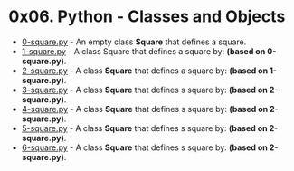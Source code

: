# 0x06. Python - Classes and Objects

- [0-square.py](https://github.com/CharlesMariga/alx-higher_level_programming/blob/main/0x06-python-classes/0-square.py) - An empty class **Square** that defines a square.
- [1-square.py](https://github.com/CharlesMariga/alx-higher_level_programming/blob/main/0x06-python-classes/1-square.py) - A class Square that defines a square by: **(based on 0-square.py)**.
- [2-square.py](https://github.com/CharlesMariga/alx-higher_level_programming/blob/main/0x06-python-classes/2-square.py) - A class **Square** that defines a square by: **(based on 1-square.py)**.
- [3-square.py](https://github.com/CharlesMariga/alx-higher_level_programming/blob/main/0x06-python-classes/3-square.py) - A class **Square** that defines s square by: **(based on 2-square.py)**.
- [4-square.py](https://github.com/CharlesMariga/alx-higher_level_programming/blob/main/0x06-python-classes/4-square.py) - A class **Square** that defines s square by: **(based on 2-square.py)**.
- [5-square.py](https://github.com/CharlesMariga/alx-higher_level_programming/blob/main/0x06-python-classes/5-square.py) - A class **Square** that defines s square by: **(based on 2-square.py)**.
- [6-square.py](https://github.com/CharlesMariga/alx-higher_level_programming/blob/main/0x06-python-classes/6-square.py) - A class **Square** that defines s square by: **(based on 2-square.py)**.
